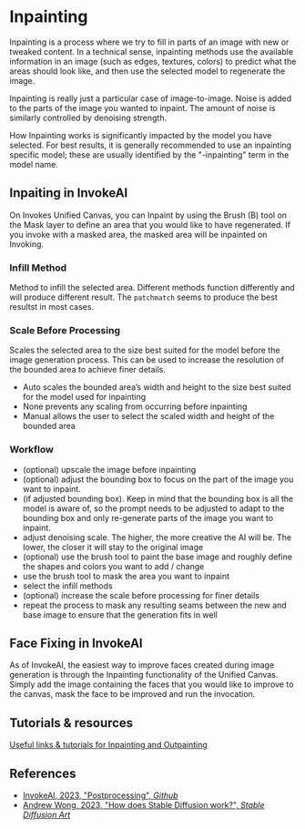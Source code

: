 # Inpainting

Inpainting is a process where we try to fill in parts of an image with new or tweaked content. In a technical sense, inpainting methods use the available information in an image (such as edges, textures, colors) to predict what the areas should look like, and then use the selected model to regenerate the image.

Inpainting is really just a particular case of image-to-image. Noise is added to the parts of the image you wanted to inpaint. The amount of noise is similarly controlled by denoising strength.

How Inpainting works is significantly impacted by the model you have selected. For best results, it is generally recommended to use an inpainting specific model; these are usually identified by the "-inpainting" term in the model name.

## Inpaiting in InvokeAI

On Invokes Unified Canvas, you can Inpaint by using the Brush (B) tool on the Mask layer to define an area that you would like to have regenerated. If you invoke with a masked area, the masked area will be inpainted on Invoking.

### Infill Method

Method to infill the selected area. Different methods function differently and will produce different result. The `patchmatch` seems to produce the best resultst in most cases.

### Scale Before Processing

Scales the selected area to the size best suited for the model before the image generation process. This can be used to increase the resolution of the bounded area to achieve finer details.

- Auto scales the bounded area’s width and height to the size best suited for the model used for inpainting
- None prevents any scaling from occurring before inpainting
- Manual allows the user to select the scaled width and height of the bounded area

### Workflow

- (optional) upscale the image before inpainting
- (optional) adjust the bounding box to focus on the part of the image you want to inpaint.
- (if adjusted bounding box). Keep in mind that the bounding box is all the model is aware of, so the prompt needs to be adjusted to adapt to the bounding box and only re-generate parts of the image you want to inpaint.
- adjust denoising scale. The higher, the more creative the AI will be. The lower, the closer it will stay to the original image
- (optional) use the brush tool to paint the base image and roughly define the shapes and colors you want to add / change
- use the brush tool to mask the area you want to inpaint
- select the infill methods
- (optional) increase the scale before processing for finer details
- repeat the process to mask any resulting seams between the new and base image to ensure that the generation fits in well

## Face Fixing in InvokeAI

As of InvokeAI, the easiest way to improve faces created during image generation is through the Inpainting functionality of the Unified Canvas. Simply add the image containing the faces that you would like to improve to the canvas, mask the face to be improved and run the invocation.

## Tutorials & resources

[Useful links & tutorials for Inpainting and Outpainting](../resources/articles.md)

## References

- [InvokeAI, 2023, "Postprocessing", _Github_](https://github.com/invoke-ai/InvokeAI/blob/main/docs/features/POSTPROCESS.md)
- [Andrew Wong, 2023, "How does Stable Diffusion work?", _Stable Diffusion Art_](https://stable-diffusion-art.com/how-stable-diffusion-work/)
